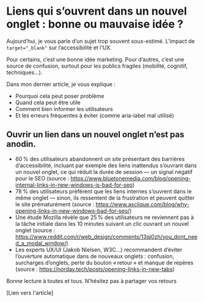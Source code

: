 # Liens qui s’ouvrent dans un nouvel onglet : bonne ou mauvaise idée ?

Aujourd’hui, je vous parle d’un sujet trop souvent sous-estimé. L’impact de `target="_blank"` sur l’accessibilité et l’UX.

Pour certains, c’est une bonne idée marketing. Pour d’autres, c’est une source de confusion, surtout pour les publics fragiles (mobilité, cognitif, techniques…).

Dans mon dernier article, je vous explique :

- Pourquoi cela peut poser problème
- Quand cela peut être utile
- Comment bien informer les utilisateurs
- Et les erreurs fréquentes à éviter (comme aria-label mal utilisé)

## Ouvrir un lien dans un nouvel onglet n’est pas anodin.

- 60 % des utilisateurs abandonnent un site présentant des barrières d’accessibilité, incluant par exemple des liens inattendus s’ouvrant dans un nouvel onglet, ce qui réduit la durée de session — un signal négatif pour le SEO (source : https://www.bluetonemedia.com/blog/opening-internal-links-in-new-windows-is-bad-for-seo)
- 78 % des utilisateurs préfèrent que les liens internes s’ouvrent dans le même onglet — sinon, ils ressentent de la frustration et peuvent quitter le site prématurément (source : https://www.asclique.com/blog/why-opening-links-in-new-windows-bad-for-seo/)
- Une étude Mozilla révèle que 25 % des utilisateurs ne reviennent pas à la tâche initiale dans les 10 minutes suivant un clic ouvrant un nouvel onglet (source : https://www.reddit.com/r/web_design/comments/13qj0zh/you_dont_need_a_modal_window/)
- Les experts UX/UI (Jakob Nielsen, W3C…) recommandent d’éviter l’ouverture automatique dans de nouveaux onglets : confusion, surcharges d’onglets, perte du bouton « retour » et manque de repères (source : https://norday.tech/posts/opening-links-in-new-tabs)

Bonne lecture à toutes et tous. N’hésitez pas à partager vos retours

[Lien vers l'article]
